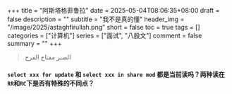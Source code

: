 +++
title = "阿斯塔格菲鲁拉"
date = 2025-05-04T08:06:35+08:00
draft = false
description = ""
subtitle = "我不是真的懂"
header_img = "/image/2025/astaghfirullah.png"
short = false
toc = true
tags = []
categories = ["计算机"]
series = ["面试", "八股文"]
comment = false
summary = ""
+++

> الصبر مفتاح الفرج

#### `select xxx for update` 和 `select xxx in share mod` 都是当前读吗？两种读在`RR`和`RC`下是否有特殊的不同点？